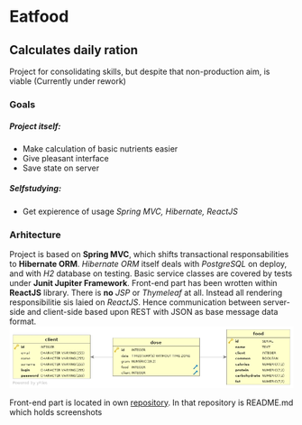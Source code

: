 # Eatfood
## Calculates daily ration
Project for consolidating skills, but despite that non-production aim, is viable
(Currently under rework)
### Goals
##### Project itself:
* Make calculation of basic nutrients easier
* Give pleasant interface
* Save state on server
##### Selfstudying:
* Get expierence of usage *Spring MVC, Hibernate, ReactJS*
### Arhitecture
Project is based on **Spring MVC**, which shifts transactional responsabilities to **Hibernate ORM**.
*Hibernate ORM* itself deals with *PostgreSQL* on deploy, and with *H2* database on testing.
Basic service classes are covered by tests under **Junit Jupiter Framework**.
Front-end part has been wrotten within **ReactJS** library. 
There is **no** *JSP* or *Thymeleaf* at all. Instead all rendering responsibilitie sis laied on *ReactJS*.
Hence communication between server-side and client-side based upon REST with JSON as base message data format.
![entity chart](https://github.com/belenot/eatfood/blob/master/misc/fa_diagram "Entities")

Front-end part is located in own [repository](https://github.com/belenot/eatfood-frontend). In that repository is README.md which holds screenshots

